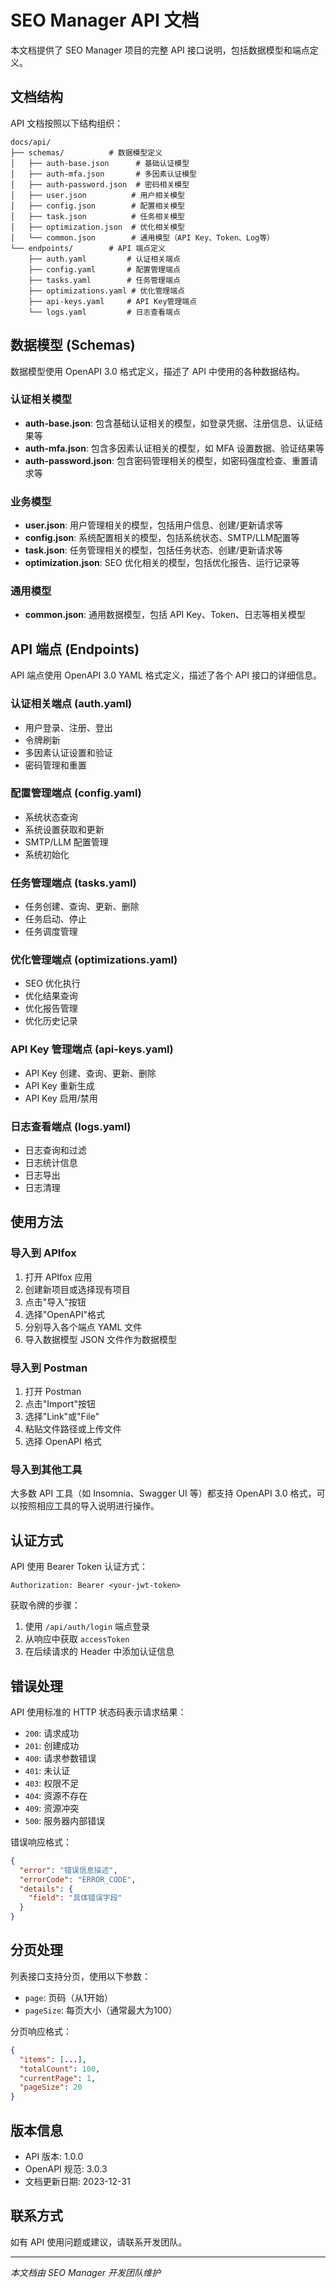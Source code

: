 # SEO Manager API 文档

本文档提供了 SEO Manager 项目的完整 API 接口说明，包括数据模型和端点定义。

## 文档结构

API 文档按照以下结构组织：

```
docs/api/
├── schemas/          # 数据模型定义
│   ├── auth-base.json      # 基础认证模型
│   ├── auth-mfa.json       # 多因素认证模型
│   ├── auth-password.json  # 密码相关模型
│   ├── user.json          # 用户相关模型
│   ├── config.json        # 配置相关模型
│   ├── task.json          # 任务相关模型
│   ├── optimization.json  # 优化相关模型
│   └── common.json        # 通用模型（API Key、Token、Log等）
└── endpoints/        # API 端点定义
    ├── auth.yaml         # 认证相关端点
    ├── config.yaml       # 配置管理端点
    ├── tasks.yaml        # 任务管理端点
    ├── optimizations.yaml # 优化管理端点
    ├── api-keys.yaml     # API Key管理端点
    └── logs.yaml         # 日志查看端点
```

## 数据模型 (Schemas)

数据模型使用 OpenAPI 3.0 格式定义，描述了 API 中使用的各种数据结构。

### 认证相关模型

- **auth-base.json**: 包含基础认证相关的模型，如登录凭据、注册信息、认证结果等
- **auth-mfa.json**: 包含多因素认证相关的模型，如 MFA 设置数据、验证结果等
- **auth-password.json**: 包含密码管理相关的模型，如密码强度检查、重置请求等

### 业务模型

- **user.json**: 用户管理相关的模型，包括用户信息、创建/更新请求等
- **config.json**: 系统配置相关的模型，包括系统状态、SMTP/LLM配置等
- **task.json**: 任务管理相关的模型，包括任务状态、创建/更新请求等
- **optimization.json**: SEO 优化相关的模型，包括优化报告、运行记录等

### 通用模型

- **common.json**: 通用数据模型，包括 API Key、Token、日志等相关模型

## API 端点 (Endpoints)

API 端点使用 OpenAPI 3.0 YAML 格式定义，描述了各个 API 接口的详细信息。

### 认证相关端点 (auth.yaml)

- 用户登录、注册、登出
- 令牌刷新
- 多因素认证设置和验证
- 密码管理和重置

### 配置管理端点 (config.yaml)

- 系统状态查询
- 系统设置获取和更新
- SMTP/LLM 配置管理
- 系统初始化

### 任务管理端点 (tasks.yaml)

- 任务创建、查询、更新、删除
- 任务启动、停止
- 任务调度管理

### 优化管理端点 (optimizations.yaml)

- SEO 优化执行
- 优化结果查询
- 优化报告管理
- 优化历史记录

### API Key 管理端点 (api-keys.yaml)

- API Key 创建、查询、更新、删除
- API Key 重新生成
- API Key 启用/禁用

### 日志查看端点 (logs.yaml)

- 日志查询和过滤
- 日志统计信息
- 日志导出
- 日志清理

## 使用方法

### 导入到 APIfox

1. 打开 APIfox 应用
2. 创建新项目或选择现有项目
3. 点击"导入"按钮
4. 选择"OpenAPI"格式
5. 分别导入各个端点 YAML 文件
6. 导入数据模型 JSON 文件作为数据模型

### 导入到 Postman

1. 打开 Postman
2. 点击"Import"按钮
3. 选择"Link"或"File"
4. 粘贴文件路径或上传文件
5. 选择 OpenAPI 格式

### 导入到其他工具

大多数 API 工具（如 Insomnia、Swagger UI 等）都支持 OpenAPI 3.0 格式，可以按照相应工具的导入说明进行操作。

## 认证方式

API 使用 Bearer Token 认证方式：

```
Authorization: Bearer <your-jwt-token>
```

获取令牌的步骤：

1. 使用 `/api/auth/login` 端点登录
2. 从响应中获取 `accessToken`
3. 在后续请求的 Header 中添加认证信息

## 错误处理

API 使用标准的 HTTP 状态码表示请求结果：

- `200`: 请求成功
- `201`: 创建成功
- `400`: 请求参数错误
- `401`: 未认证
- `403`: 权限不足
- `404`: 资源不存在
- `409`: 资源冲突
- `500`: 服务器内部错误

错误响应格式：

```json
{
  "error": "错误信息描述",
  "errorCode": "ERROR_CODE",
  "details": {
    "field": "具体错误字段"
  }
}
```

## 分页处理

列表接口支持分页，使用以下参数：

- `page`: 页码（从1开始）
- `pageSize`: 每页大小（通常最大为100）

分页响应格式：

```json
{
  "items": [...],
  "totalCount": 100,
  "currentPage": 1,
  "pageSize": 20
}
```

## 版本信息

- API 版本: 1.0.0
- OpenAPI 规范: 3.0.3
- 文档更新日期: 2023-12-31

## 联系方式

如有 API 使用问题或建议，请联系开发团队。

---

*本文档由 SEO Manager 开发团队维护*